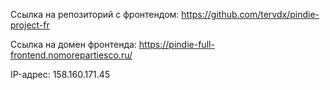  Ссылка на репозиторий с фронтендом: https://github.com/tervdx/pindie-project-fr

Ссылка на домен фронтенда: https://pindie-full-frontend.nomorepartiesco.ru/

IP-адрес: 158.160.171.45
